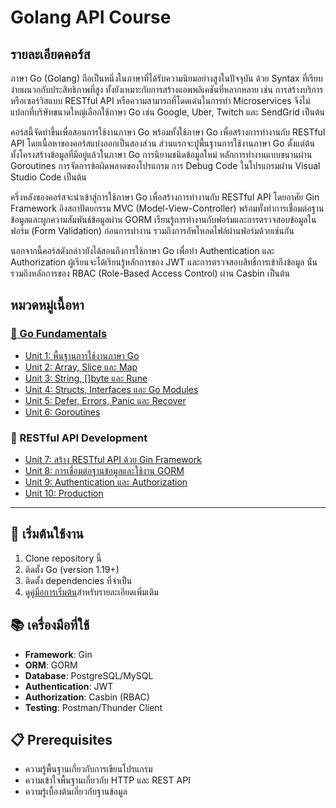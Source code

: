 # Golang API Course

## รายละเอียดคอร์ส

ภาษา Go (Golang) ถือเป็นหนึ่งในภาษาที่ได้รับความนิยมอย่างสูงในปัจจุบัน ด้วย Syntax ที่เรียบง่ายผนวกกับประสิทธิภาพที่สูง ทั้งยังเหมาะกับการสร้างแอพพลิเคชันที่หลากหลาย เช่น การสร้างบริการหรือเซอร์วิสแบบ RESTful API หรือความสามารถที่โดดเด่นในการทำ Microservices จึงไม่แปลกที่บริษัทขนาดใหญ่เลือกใช้ภาษา Go เช่น Google, Uber, Twitch และ SendGrid เป็นต้น

คอร์สนี้จัดทำขึ้นเพื่อสอนการใช้งานภาษา Go พร้อมทั้งใช้ภาษา Go เพื่อสร้างการทำงานกับ RESTful API โดยเนื้อหาของคอร์สแบ่งออกเป็นสองส่วน ส่วนแรกจะปูพื้นฐานการใช้งานภาษา Go ตั้งแต่ต้น ทั้งโครงสร้างข้อมูลที่มีอยู่แล้วในภาษา Go การนิยามชนิดข้อมูลใหม่ หลักการทำงานแบบขนานผ่าน Goroutines การจัดการข้อผิดพลาดของโปรแกรม การ Debug Code ในโปรแกรมผ่าน Visual Studio Code เป็นต้น

ครึ่งหลังของคอร์สจะนำเข้าสู่การใช้ภาษา Go เพื่อสร้างการทำงานกับ RESTful API โดยอาศัย Gin Framework อิงสถาปัตยกรรม MVC (Model-View-Controller) พร้อมทั้งทำการเชื่อมต่อฐานข้อมูลและผูกความสัมพันธ์ข้อมูลผ่าน GORM เรียนรู้การทำงานกับฟอร์มและการตรวจสอบข้อมูลในฟอร์ม (Form Validation) ก่อนการทำงาน รวมถึงการอัพโหลดไฟล์ผ่านฟอร์มด้วยเช่นกัน

นอกจากนี้คอร์สดังกล่าวยังได้สอนถึงการใช้ภาษา Go เพื่อทำ Authentication และ Authorization ผู้เรียนจะได้เรียนรู้หลักการของ JWT และการตรวจสอบสิทธิ์การเข้าถึงข้อมูล นั่นรวมถึงหลักการของ RBAC (Role-Based Access Control) ผ่าน Casbin เป็นต้น

## หมวดหมู่เนื้อหา

### [📁 Go Fundamentals](./documents/_introduction.md)

- [Unit 1: พื้นฐานการใช้งานภาษา Go](./documents/unit_1.md)
- [Unit 2: Array, Slice และ Map](./documents/unit_2.md)
- [Unit 3: String, []byte และ Rune](./documents/unit_3.md)
- [Unit 4: Structs, Interfaces และ Go Modules](./documents/unit_4.md)
- [Unit 5: Defer, Errors, Panic และ Recover](./documents/unit_5.md)
- [Unit 6: Goroutines](./documents/unit_6.md)

### 📁 RESTful API Development

- [Unit 7: สร้าง RESTful API ด้วย Gin Framework](./documents/unit_7.md)
- [Unit 8: การเชื่อมต่อฐานข้อมูลและใช้งาน GORM](./documents/unit_8.md)
- [Unit 9: Authentication และ Authorization](./documents/unit_9.md)
- [Unit 10: Production](./documents/unit_10.md)

---

## 🚀 เริ่มต้นใช้งาน

1. Clone repository นี้
2. ติดตั้ง Go (version 1.19+)
3. ติดตั้ง dependencies ที่จำเป็น
4. ดู[คู่มือการเริ่มต้น](./getting-started.md)สำหรับรายละเอียดเพิ่มเติม

## 📚 เครื่องมือที่ใช้

- **Framework**: Gin
- **ORM**: GORM
- **Database**: PostgreSQL/MySQL
- **Authentication**: JWT
- **Authorization**: Casbin (RBAC)
- **Testing**: Postman/Thunder Client

## 📋 Prerequisites

- ความรู้พื้นฐานเกี่ยวกับการเขียนโปรแกรม
- ความเข้าใจพื้นฐานเกี่ยวกับ HTTP และ REST API
- ความรู้เบื้องต้นเกี่ยวกับฐานข้อมูล

